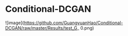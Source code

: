 # Conditional-DCGAN
![image](https://github.com/GuangyuanHao/Conditional-DCGAN/raw/master/Results/test_G_ 0.png)
